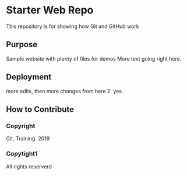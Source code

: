 # Starter Web Repo

This repository is for showing how Git and GitHub work

## Purpose

Sample website with plenty of files for demos
More text going right here. 

## Deployment
more edits, then more changes from here 2. yes. 

## How to Contribute

### Copyright
Git. Training. 2019

### Copytight1
All rights reserverd